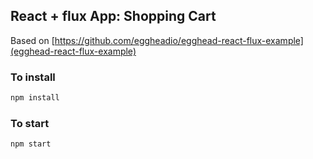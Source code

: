 ## React + flux App: Shopping Cart

Based on [https://github.com/eggheadio/egghead-react-flux-example](egghead-react-flux-example)

### To install

```bash
npm install
```

### To start

```bash
npm start
```